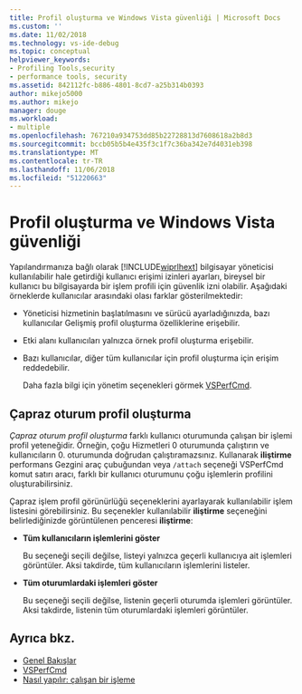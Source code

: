 ```yaml
---
title: Profil oluşturma ve Windows Vista güvenliği | Microsoft Docs
ms.custom: ''
ms.date: 11/02/2018
ms.technology: vs-ide-debug
ms.topic: conceptual
helpviewer_keywords:
- Profiling Tools,security
- performance tools, security
ms.assetid: 842112fc-b886-4801-8cd7-a25b314b0393
author: mikejo5000
ms.author: mikejo
manager: douge
ms.workload:
- multiple
ms.openlocfilehash: 767210a934753dd85b22728813d7608618a2b8d3
ms.sourcegitcommit: bccb05b5b4e435f3c1f7c36ba342e7d4031eb398
ms.translationtype: MT
ms.contentlocale: tr-TR
ms.lasthandoff: 11/06/2018
ms.locfileid: "51220663"
---
```

# <a name="profiling-and-windows-vista-security"></a>Profil oluşturma ve Windows Vista güvenliği

Yapılandırmanıza bağlı olarak [!INCLUDE[wiprlhext](../debugger/includes/wiprlhext_md.md)] bilgisayar yöneticisi kullanılabilir hale getirdiği kullanıcı erişimi izinleri ayarları, bireysel bir kullanıcı bu bilgisayarda bir işlem profili için güvenlik izni olabilir. Aşağıdaki örneklerde kullanıcılar arasındaki olası farklar gösterilmektedir:

- Yöneticisi hizmetinin başlatılmasını ve sürücü ayarladığınızda, bazı kullanıcılar Gelişmiş profil oluşturma özelliklerine erişebilir.

- Etki alanı kullanıcıları yalnızca örnek profil oluşturma erişebilir.

- Bazı kullanıcılar, diğer tüm kullanıcılar için profil oluşturma için erişim reddedebilir.

  Daha fazla bilgi için yönetim seçenekleri görmek [VSPerfCmd](../profiling/vsperfcmd.md).

## <a name="cross-session-profiling"></a>Çapraz oturum profil oluşturma

*Çapraz oturum profil oluşturma* farklı kullanıcı oturumunda çalışan bir işlemi profil yeteneğidir. Örneğin, çoğu Hizmetleri 0 oturumunda çalıştırın ve kullanıcıların 0. oturumunda doğrudan çalıştıramazsınız. Kullanarak **iliştirme** performans Gezgini araç çubuğundan veya `/attach` seçeneği VSPerfCmd komut satırı aracı, farklı bir kullanıcı oturumunu çoğu işlemlerin profilini oluşturabilirsiniz.

Çapraz işlem profil görünürlüğü seçeneklerini ayarlayarak kullanılabilir işlem listesini görebilirsiniz. Bu seçenekler kullanılabilir **iliştirme** seçeneğini belirlediğinizde görüntülenen penceresi **iliştirme**:

- **Tüm kullanıcıların işlemlerini göster**

  Bu seçeneği seçili değilse, listeyi yalnızca geçerli kullanıcıya ait işlemleri görüntüler. Aksi takdirde, tüm kullanıcıların işlemlerini listeler.

- **Tüm oturumlardaki işlemleri göster**

  Bu seçeneği seçili değilse, listenin geçerli oturumda işlemleri görüntüler. Aksi takdirde, listenin tüm oturumlardaki işlemleri görüntüler.

## <a name="see-also"></a>Ayrıca bkz.

- [Genel Bakışlar](../profiling/overviews-performance-tools.md)
- [VSPerfCmd](../profiling/vsperfcmd.md)
- [Nasıl yapılır: çalışan bir işleme](/previous-versions/visualstudio/visual-studio-2010/c6wf8e4z\(v\=vs.100\))
